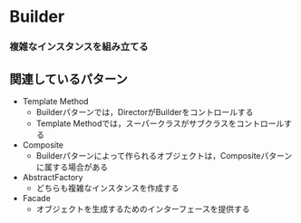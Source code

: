 # Builder

### 複雑なインスタンスを組み立てる

## 関連しているパターン
- Template Method
  - Builderパターンでは，DirectorがBuilderをコントロールする
  - Template Methodでは，スーパークラスがサブクラスをコントロールする
- Composite
  - Builderパターンによって作られるオブジェクトは，Compositeパターンに属する場合がある
- AbstractFactory
  - どちらも複雑なインスタンスを作成する
- Facade
  - オブジェクトを生成するためのインターフェースを提供する
